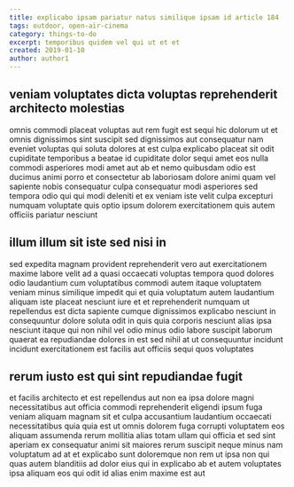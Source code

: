 ```yaml
---
title: explicabo ipsam pariatur natus similique ipsam id article 184
tags: outdoor, open-air-cinema
category: things-to-do
excerpt: temporibus quidem vel qui ut et et
created: 2019-01-10
author: author1
---
```


## veniam voluptates dicta voluptas reprehenderit architecto molestias

omnis commodi placeat voluptas aut rem fugit est sequi hic dolorum ut et omnis dignissimos sint suscipit sed dignissimos aut consequatur nam eveniet voluptas qui soluta dolores at est culpa explicabo placeat sit odit cupiditate temporibus a beatae id cupiditate dolor sequi amet eos nulla commodi asperiores modi amet aut ab et nemo quibusdam odio est ducimus animi porro et consectetur ab laboriosam dolore animi quam vel sapiente nobis consequatur culpa consequatur modi asperiores sed tempora odio qui qui modi deleniti et ex veniam iste velit culpa excepturi numquam voluptate quis optio ipsum dolorem exercitationem quis autem officiis pariatur nesciunt

## illum illum sit iste sed nisi in

sed expedita magnam provident reprehenderit vero aut exercitationem maxime labore velit ad a quasi occaecati voluptas tempora quod dolores odio laudantium cum voluptatibus commodi autem itaque voluptatem veniam minus similique impedit qui et quia voluptatum autem laudantium aliquam iste placeat nesciunt iure et et reprehenderit numquam ut repellendus est dicta sapiente cumque dignissimos explicabo nesciunt in consequuntur dolore soluta odit in quis quia corporis nesciunt alias ipsa nesciunt itaque qui non nihil vel odio minus odio labore suscipit laborum quaerat ea repudiandae dolores in est sed nihil at ut consequuntur incidunt incidunt exercitationem est facilis aut officiis sequi quos voluptates

## rerum iusto est qui sint repudiandae fugit

et facilis architecto et est repellendus aut non ea ipsa dolore magni necessitatibus aut officia commodi reprehenderit eligendi ipsum fuga veniam aliquam magnam sit et culpa accusantium laudantium occaecati necessitatibus quia quia est ut omnis dolorem fuga corrupti voluptatem eos aliquam assumenda rerum mollitia alias totam ullam qui officia et sed sint aperiam ex consequatur animi sit maiores rerum suscipit neque minus nam voluptatum ad at et explicabo sunt doloremque non rem ut ipsa non qui quas autem blanditiis ad dolor eius qui in explicabo ab et autem voluptates ipsa aliquam eos qui odit id alias enim maxime est aut

